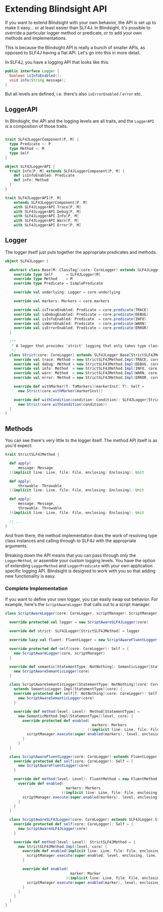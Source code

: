 # Extending Blindsight API

If you want to extend Blindsight with your own behavior, the API is set up to make it easy... or at least easier than SLF4J.  In Blindsight, it's possible to override a particular logger method or predicate, or to add your own methods and implementations.

This is because the Blindsight API is really a bunch of smaller APIs, as opposed to SLF4J having a flat API.  Let's go into this in more detail.  

In SLF4J, you have a logging API that looks like this: 

```java
public interface Logger {
  boolean isInfoEnabled();
  void info(String message);
}
```

But all levels are defined, i.e. there's also `isErrorEnabled` / `error` etc.

## LoggerAPI

In Blindsight, the API and the logging levels are all traits, and the `LoggerAPI` is a composition of those traits. 

```scala

trait SLF4JLoggerComponent[P, M] {
  type Predicate <: P
  type Method <: M
  type Self
}

object SLF4JLoggerAPI {
  trait Info[P, M] extends SLF4JLoggerComponent[P, M] {
    def isInfoEnabled: Predicate
    def info: Method
  }
}

trait SLF4JLoggerAPI[P, M]
    extends SLF4JLoggerComponent[P, M]
    with SLF4JLoggerAPI.Trace[P, M]
    with SLF4JLoggerAPI.Debug[P, M]
    with SLF4JLoggerAPI.Info[P, M]
    with SLF4JLoggerAPI.Warn[P, M]
    with SLF4JLoggerAPI.Error[P, M]
```

## Logger

The logger itself just puts together the appropriate predicates and methods.

```scala
object SLF4JLogger {

  abstract class Base[M: ClassTag](core: CoreLogger) extends SLF4JLogger[M] {
    override type Self      = SLF4JLogger[M]
    override type Method    = M
    override type Predicate = SimplePredicate

    override val underlying: Logger = core.underlying

    override val markers: Markers = core.markers

    override val isTraceEnabled: Predicate = core.predicate(TRACE)
    override val isDebugEnabled: Predicate = core.predicate(DEBUG)
    override val isInfoEnabled: Predicate  = core.predicate(INFO)
    override val isWarnEnabled: Predicate  = core.predicate(WARN)
    override val isErrorEnabled: Predicate = core.predicate(ERROR)
  }

  /**
   * A logger that provides "strict" logging that only takes type class aware arguments.
   */
  class Strict(core: CoreLogger) extends SLF4JLogger.Base[StrictSLF4JMethod](core) {
    override val trace: Method = new StrictSLF4JMethod.Impl(TRACE, core)
    override val debug: Method = new StrictSLF4JMethod.Impl(DEBUG, core)
    override val info: Method  = new StrictSLF4JMethod.Impl(INFO, core)
    override val warn: Method  = new StrictSLF4JMethod.Impl(WARN, core)
    override val error: Method = new StrictSLF4JMethod.Impl(ERROR, core)

    override def withMarker[T: ToMarkers](markerInst: T): Self =
      new Strict(core.withMarker(markerInst))

    override def withCondition(condition: Condition): SLF4JLogger[StrictSLF4JMethod] =
      new Strict(core.withCondition(condition))
  }
}
```

## Methods

You can see there's very little to the logger itself.  The method API itself is as you'd expect:

```scala
trait StrictSLF4JMethod {

  def apply(
      message: Message
  )(implicit line: Line, file: File, enclosing: Enclosing): Unit

  def apply(
      throwable: Throwable
  )(implicit line: Line, file: File, enclosing: Enclosing): Unit

  def apply(
      message: Message,
      throwable: Throwable
  )(implicit line: Line, file: File, enclosing: Enclosing): Unit

  // ...
}
```

And from there, the method implementation does the work of resolving type class instances and calling through to SLF4J with the appropriate arguments.

Breaking down the API means that you can pass through only the `LoggerMethod`, or assemble your custom logging levels.  You have the option of extending `LoggerMethod` and `LoggerPredicate` with your own application specific logging API.   Blindsight is designed to work with you so that adding new functionality is easy.

### Complete Implementation

If you want to define your own logger, you can easily swap out behavior.  For example, here's the `ScriptAwareLogger` that calls out to a script manager.

```scala
class ScriptAwareLogger(core: CoreLogger, scriptManager: ScriptManager) extends Logger.Impl(core) {

  override protected val logger = new ScriptAwareSLF4JLogger(core)

  override def strict: SLF4JLogger[StrictSLF4JMethod] = logger
  
  override lazy val fluent: FluentLogger = new ScriptAwareFluentLogger(core)

  override protected def self(core: CoreLogger): Self = {
    new ScriptAwareLogger(core, scriptManager)
  }

  override def semantic[StatementType: NotNothing]: SemanticLogger[StatementType] = {
    new ScriptAwareSemanticLogger(core)
  }

  class ScriptAwareSemanticLogger[StatementType: NotNothing](core: CoreLogger)
    extends SemanticLogger.Impl[StatementType](core) {
    override protected def self[T: NotNothing](core: CoreLogger): Self[T] = {
      new ScriptAwareSemanticLogger(core)
    }

    override def method(level: Level): Method[StatementType] =
      new SemanticMethod.Impl[StatementType](level, core) {
        override protected def enabled(
                                        markers: Markers
                                      )(implicit line: Line, file: File, enclosing: Enclosing): Boolean = {
          scriptManager.execute(super.enabled(markers), level, enclosing, line, file)
        }
      }
  }

  class ScriptAwareFluentLogger(core: CoreLogger) extends FluentLogger.Impl(core) {
    override protected def self(core: CoreLogger): Self = {
      new ScriptAwareFluentLogger(core)
    }

    override def method(level: Level): FluentMethod = new FluentMethod.Impl(level, core) {
      override def enabled(
                            markers: Markers
                          )(implicit line: Line, file: File, enclosing: Enclosing): Boolean = {
        scriptManager.execute(super.enabled(markers), level, enclosing, line, file)
      }
    }
  }

  class ScriptAwareSLF4JLogger(core: CoreLogger) extends SLF4JLogger.Strict(core) {
    override protected def self(core: CoreLogger): Self = {
      new ScriptAwareSLF4JLogger(core)
    }

    override def method(level: Level): StrictSLF4JMethod = {
      new StrictSLF4JMethod.Impl(level, core) {
        override def enabled(implicit line: Line, file: File, enclosing: Enclosing): Boolean = {
          scriptManager.execute(super.enabled, level, enclosing, line, file)
        }

        override def enabled(
                              marker: Marker
                            )(implicit line: Line, file: File, enclosing: Enclosing): Boolean = {
          scriptManager.execute(super.enabled(marker), level, enclosing, line, file)
        }
      }
    }
  }
}
```
